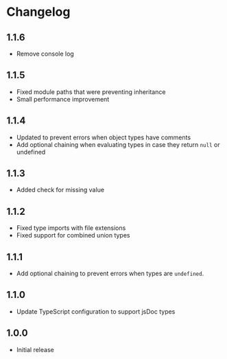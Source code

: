 # Changelog

## 1.1.6

- Remove console log

## 1.1.5

- Fixed module paths that were preventing inheritance
- Small performance improvement

## 1.1.4

- Updated to prevent errors when object types have comments
- Add optional chaining when evaluating types in case they return `null` or undefined

## 1.1.3

- Added check for missing value

## 1.1.2

- Fixed type imports with file extensions
- Fixed support for combined union types

## 1.1.1

- Add optional chaining to prevent errors when types are `undefined`.

## 1.1.0

- Update TypeScript configuration to support jsDoc types

## 1.0.0

- Initial release